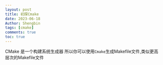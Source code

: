 ```yaml
--- 
layout: post
title: 初探Cmake
date: 2023-06-18
Author: Shengbin 
tags: [cmake]
comments: true
toc: true
---
```



CMake 是一个构建系统生成器
所以你可以使用`Cmake`生成Makefile文件,类似更高层次的Makefile文件

